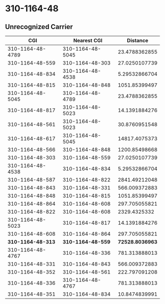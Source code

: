 # 310-1164-48
## Unrecognized Carrier


| CGI | Nearest CGI | Distance |
|-----|-------------|----------|
| 310-1164-48-4789 | 310-1164-48-5045 | 23.4788362855 |
| 310-1164-48-559 | 310-1164-48-303 | 27.0250107739 |
| 310-1164-48-834 | 310-1164-48-4538 | 5.29532866704 |
| 310-1164-48-815 | 310-1164-48-848 | 1051.85399497 |
| 310-1164-48-5045 | 310-1164-48-4789 | 23.4788362855 |
| 310-1164-48-817 | 310-1164-48-5023 | 14.1391884276 |
| 310-1164-48-561 | 310-1164-48-5023 | 30.8760951548 |
| 310-1164-48-617 | 310-1164-48-5045 | 14817.4075373 |
| 310-1164-48-566 | 310-1164-48-848 | 1200.85498668 |
| 310-1164-48-303 | 310-1164-48-559 | 27.0250107739 |
| 310-1164-48-4538 | 310-1164-48-834 | 5.29532866704 |
| 310-1164-48-587 | 310-1164-48-822 | 2841.49212048 |
| 310-1164-48-843 | 310-1164-48-331 | 566.009372883 |
| 310-1164-48-848 | 310-1164-48-815 | 1051.85399497 |
| 310-1164-48-864 | 310-1164-48-608 | 297.705055821 |
| 310-1164-48-822 | 310-1164-48-608 | 2329.4325332 |
| 310-1164-48-5023 | 310-1164-48-817 | 14.1391884276 |
| 310-1164-48-608 | 310-1164-48-864 | 297.705055821 |
| **310-1164-48-313** | **310-1164-48-559** | **72528.8036963** |
| 310-1164-48-4767 | 310-1164-48-336 | 781.313888013 |
| 310-1164-48-331 | 310-1164-48-843 | 566.009372883 |
| 310-1164-48-352 | 310-1164-48-561 | 222.797091208 |
| 310-1164-48-336 | 310-1164-48-4767 | 781.313888013 |
| 310-1164-48-351 | 310-1164-48-834 | 10.8474839991 |
